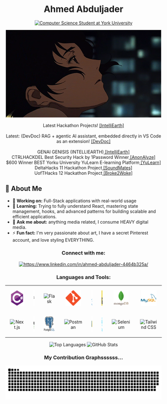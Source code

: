 <h1 align="center">Ahmed Abduljader</h1>
<div align="center">
    <a href="https://github.com/AhmedJader" style="display: inline-block;">
        <img src="https://readme-typing-svg.demolab.com?font=Lunasima&weight=900&duration=4000&pause=1000&color=FFFFFF&background=53348000&center=true&vCenter=true&random=false&width=600&lines=Computer+Science+Student+at+York+University" alt="Computer Science Student at York University">
    </a>
</div>


<p align="center"> <img src="./tumblr_n9l9dqPoJM1shxu4jo1_500.gif" alt="ahmedjader" /> </p>

<div align="center">
  Latest Hackathon Projects!
  <a href="https://github.com/AhmedJader/GenAiHackathon" target="blank">[IntelliEarth]</a>
</div>

<br>

<div align="center">
  Latest: (DevDoc) RAG + agentic AI assistant, embedded directly in VS Code as an extension!
  <a href="https://github.com/AhmedJader/GenAiHackathon" target="blank">[DevDoc]</a>
</div>
<br>



<div align="center">GENAI GENISIS (INTELLIEARTH)<a href="https://github.com/AhmedJader/GenAiHackathon" target="blank">
[IntelliEarth]</a>
</div>

<div align="center">CTRLHACKDEL Best Security Hack by 1Password Winner<a href="https://github.com/AhmedJader/AnonAlyze" target="blank">
[AnonAlyze]</a>
</div>

<div align="center">$600 Winner BEST Yorku University YuLearn E-learning Platform<a href="https://github.com/AhmedJader/YUlearn" target="blank">
[YuLearn]</a>
</div>

<div align="center">DeltaHacks 11 Hackathon Project<a href="https://github.com/AhmedJader/SoundMates" target="blank">
[SoundMates]</a>
</div>

<div align="center">UofTHacks 12 Hackathon Project<a href="https://github.com/HassanA01/UofTHacks12" target="blank">
[Broke2Woke]</a>
</div>


## 💫 About Me
- 🔭 **Working on:** Full-Stack applications with real-world usage 
- 🌱 **Learning:** Trying to fully understand React, mastering state management, hooks, and advanced patterns for building scalable and efficient applications.
- 💬 **Ask me about:** anything media related, I consume HEAVY digital media.   
- ⚡ **Fun fact:** I'm very passionate about art, I have a secret Pinterest account, and love styling EVERYTHING.

<h3 align="center">Connect with me:</h3>
<p align="center">
<a href="https://www.linkedin.com/in/ahmed-abduljader-4464b325a/" target="blank"><img align="center" src="https://raw.githubusercontent.com/rahuldkjain/github-profile-readme-generator/master/src/images/icons/Social/linked-in-alt.svg" alt="https://www.linkedin.com/in/ahmed-abduljader-4464b325a/" height="30" width="40" /></a>
</p>

<h3 align="center">Languages and Tools:</h3>
<div align="center">
    <table>
        <tr align="center">
            <td width="70px" style="padding: 15px;">
                <img src="https://raw.githubusercontent.com/devicons/devicon/master/icons/csharp/csharp-original.svg" width="50px" height="50px" alt="C#">
            </td>
            <td width="70px" style="padding: 15px;">
                <img src="https://raw.githubusercontent.com/devicons/devicon/master/icons/express/express-original-wordmark.svg" width="50px" height="50px" alt="Express.js">
            </td>
            <td width="70px" style="padding: 15px;">
                <img src="https://www.vectorlogo.zone/logos/palletsprojects_flask/palletsprojects_flask-ar21~v2.svg" width="50px" height="50px" alt="Flask">
            </td>
            <td width="70px" style="padding: 15px;">
                <img src="https://raw.githubusercontent.com/devicons/devicon/master/icons/git/git-original.svg" width="50px" height="50px" alt="Git">
            </td>
            <td width="70px" style="padding: 15px;">
                <img src="https://raw.githubusercontent.com/devicons/devicon/master/icons/java/java-original.svg" width="50px" height="50px" alt="Java">
            </td>
            <td width="70px" style="padding: 15px;">
                <img src="https://raw.githubusercontent.com/devicons/devicon/master/icons/javascript/javascript-original.svg" width="50px" height="50px" alt="JavaScript">
            </td>
            <td width="70px" style="padding: 15px;">
                <img src="https://raw.githubusercontent.com/devicons/devicon/master/icons/mongodb/mongodb-original-wordmark.svg" width="50px" height="50px" alt="MongoDB">
            </td>
            <td width="70px" style="padding: 15px;">
                <img src="https://raw.githubusercontent.com/devicons/devicon/master/icons/mysql/mysql-original-wordmark.svg" width="50px" height="50px" alt="MySQL">
            </td>
        </tr>
        <tr align="center">
            <td width="70px" style="padding: 15px;">
                <img src="https://www.vectorlogo.zone/logos/nextjs/nextjs-icon.svg" width="50px" height="50px" alt="Next.js">
            </td>
            <td width="70px" style="padding: 15px;">
                <img src="https://raw.githubusercontent.com/devicons/devicon/master/icons/nodejs/nodejs-original-wordmark.svg" width="50px" height="50px" alt="Node.js">
            </td>
            <td width="70px" style="padding: 15px;">
                <img src="https://raw.githubusercontent.com/devicons/devicon/master/icons/postgresql/postgresql-original-wordmark.svg" width="50px" height="50px" alt="PostgreSQL">
            </td>
            <td width="70px" style="padding: 15px;">
                <img src="https://www.vectorlogo.zone/logos/getpostman/getpostman-icon.svg" width="50px" height="50px" alt="Postman">
            </td>
            <td width="70px" style="padding: 15px;">
                <img src="https://raw.githubusercontent.com/devicons/devicon/master/icons/python/python-original.svg" width="50px" height="50px" alt="Python">
            </td>
            <td width="70px" style="padding: 15px;">
                <img src="https://raw.githubusercontent.com/devicons/devicon/master/icons/react/react-original-wordmark.svg" width="50px" height="50px" alt="React">
            </td>
            <td width="70px" style="padding: 15px;">
                <img src="https://raw.githubusercontent.com/detain/svg-logos/780f25886640cef088af994181646db2f6b1a3f8/svg/selenium-logo.svg" width="50px" height="50px" alt="Selenium">
            </td>
            <td width="70px" style="padding: 15px;">
                <img src="https://www.vectorlogo.zone/logos/tailwindcss/tailwindcss-icon.svg" width="50px" height="50px" alt="Tailwind CSS">
            </td>
        </tr>
    </table>
</div>

<p align="center">
    <img src="https://github-readme-stats.vercel.app/api/top-langs?username=ahmedjader&show_icons=true&locale=en&layout=compact&theme=dark" alt="Top Languages" width="420px" height="180" />
    <img src="https://github-readme-stats.vercel.app/api?username=ahmedjader&show_icons=true&locale=en&theme=dark" alt="GitHub Stats" width="420px" />
</p>

<div align="center">
  <h3 align="center">My Contribution Graphssssss...</h3>
  <picture>
    <source media="(prefers-color-scheme: dark)" srcset="https://raw.githubusercontent.com/AhmedJader/AhmedJader/output/github-contribution-grid-snake-dark.svg" />
    <source media="(prefers-color-scheme: light)" srcset="https://raw.githubusercontent.com/AhmedJader/AhmedJader/output/github-contribution-grid-snake.svg" />
    <img alt="github-snake" src="https://raw.githubusercontent.com/AhmedJader/AhmedJader/output/github-contribution-grid-snake.svg" />
  </picture>
</div>
